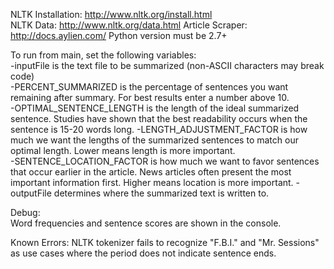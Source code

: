 NLTK Installation: http://www.nltk.org/install.html       
NLTK Data: http://www.nltk.org/data.html
Article Scraper: http://docs.aylien.com/
Python version must be 2.7+

To run from main, set the following variables:  
-inputFile is the text file to be summarized (non-ASCII characters may break code)  
-PERCENT_SUMMARIZED is the percentage of sentences you want remaining after summary. For best results enter a number above 10.       
-OPTIMAL_SENTENCE_LENGTH is the length of the ideal summarized sentence. Studies have shown that the best readability occurs when the sentence is 15-20 words long.
-LENGTH_ADJUSTMENT_FACTOR is how much we want the lengths of the summarized sentences to match our optimal length. Lower means length is more important.  
-SENTENCE_LOCATION_FACTOR is how much we want to favor sentences that occur earlier in the article. News articles often present the most important information first. Higher means location is more important.
-outputFile determines where the summarized text is written to.

Debug:  
Word frequencies and sentence scores are shown in the console.

Known Errors:
NLTK tokenizer fails to recognize "F.B.I." and "Mr. Sessions" as use cases where the period does not indicate sentence ends.